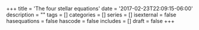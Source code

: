 +++
title = 'The four stellar equations'
date = '2017-02-23T22:09:15-06:00'
description = ""
tags = []
categories = []
series = []
isexternal = false
hasequations = false
hascode = false
includes = []
draft = false
+++
